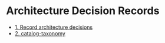 # Architecture Decision Records

-   [1. Record architecture decisions](0001-record-architecture-decisions.md)
-   [2. catalog-taxonomy](0002-catalog-taxonomy.md)
